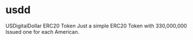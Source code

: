 # usdd
USDigitalDollar ERC20 Token
Just a simple ERC20 Token with 330,000,000 Issued one for each American.
